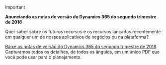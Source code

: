 > [!IMPORTANT]
> **Anunciando as notas de versão do Dynamics 365 do segundo trimestre de 2018**
>
> Quer saber sobre os futuros recursos e os recursos lançados recentemente em qualquer um de nossos aplicativos de negócios ou na plataforma? 
> 
> [Baixe as notas de versão do Dynamics 365 do segundo trimestre de 2018](https://go.microsoft.com/fwlink/?linkid=870424). Capturamos todos os detalhes, de todos os ângulos, em um único PDF que você pode usar para o planejamento. 
